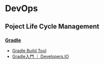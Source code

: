 # DevOps

## Poject Life Cycle Management
### [Gradle](https://gradle.org/)
- [Gradle Build Tool](https://gradle.org/)
- [Gradle入門 ｜ Developers.IO](https://dev.classmethod.jp/server-side/gradle/gradle-first-contact/)